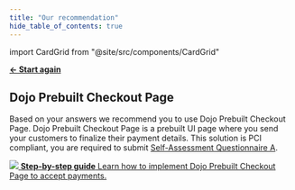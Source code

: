 ```yaml
---
title: "Our recommendation"
hide_table_of_contents: true
---
```

import CardGrid from "@site/src/components/CardGrid"

[**← Start again**](question-1)

## Dojo Prebuilt Checkout Page

Based on your answers we recommend you to use Dojo Prebuilt Checkout Page.
Dojo Prebuilt Checkout Page is a prebuilt UI page where you send your customers to finalize their payment details. This solution is PCI compliant, you are required to submit [Self-Assessment Questionnaire A](https://www.pcisecuritystandards.org/documents/PCI-DSS-v3_2_1-SAQ-A.pdf).

<CardGrid home>

[![](/images/dojo-icons/BookBookmark.svg) **Step-by-step guide** Learn how to implement Dojo Prebuilt Checkout Page to accept payments.](../accept-payments/checkout-page/step-by-step-guide)

</CardGrid>
